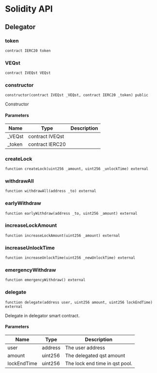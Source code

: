 # Solidity API

## Delegator

### token

```solidity
contract IERC20 token
```

### VEQst

```solidity
contract IVEQst VEQst
```

### constructor

```solidity
constructor(contract IVEQst _VEQst, contract IERC20 _token) public
```

Constructor

#### Parameters

| Name | Type | Description |
| ---- | ---- | ----------- |
| _VEQst | contract IVEQst |  |
| _token | contract IERC20 |  |

### createLock

```solidity
function createLock(uint256 _amount, uint256 _unlockTime) external
```

### withdrawAll

```solidity
function withdrawAll(address _to) external
```

### earlyWithdraw

```solidity
function earlyWithdraw(address _to, uint256 _amount) external
```

### increaseLockAmount

```solidity
function increaseLockAmount(uint256 _amount) external
```

### increaseUnlockTime

```solidity
function increaseUnlockTime(uint256 _newUnlockTime) external
```

### emergencyWithdraw

```solidity
function emergencyWithdraw() external
```

### delegate

```solidity
function delegate(address user, uint256 amount, uint256 lockEndTime) external
```

Delegate in delegator smart contract.

#### Parameters

| Name | Type | Description |
| ---- | ---- | ----------- |
| user | address | The user address |
| amount | uint256 | The delegated qst amount |
| lockEndTime | uint256 | The lock end time in qst pool. |

